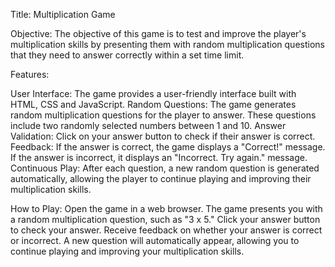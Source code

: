 Title: Multiplication Game

Objective: 
                          The objective of this game is to test and improve the player's multiplication skills by presenting them with random multiplication questions that                             they need to answer correctly within a set time limit.

Features:

User Interface: 
                The game provides a user-friendly interface built with HTML, CSS and JavaScript. 
Random Questions: 
                The game generates random multiplication questions for the player to answer. These questions include two randomly selected numbers between 1 and 10.
Answer Validation: 
                Click on your answer button to check if their answer is correct.
Feedback: 
                If the answer is correct, the game displays a "Correct!" message. If the answer is incorrect, it displays an "Incorrect. Try again." message.
Continuous Play:
                After each question, a new random question is generated automatically, allowing the player to continue playing and improving their multiplication skills.

How to Play:
    Open the game in a web browser.
    The game presents you with a random multiplication question, such as "3 x 5."
    Click your answer button to check your answer.
    Receive feedback on whether your answer is correct or incorrect.
    A new question will automatically appear, allowing you to continue playing and improving your multiplication skills.
